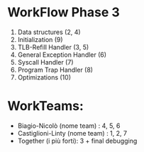 # WorkFlow Phase 3

1. Data structures (2, 4)
2. Initialization (9)
3. TLB-Refill Handler (3, 5)
4. General Exception Handler (6)
5. Syscall Handler (7)
6. Program Trap Handler (8)
7. Optimizations (10)

# WorkTeams:
- Biagio-Nicolò     (nome team)  : 4, 5, 6
- Castiglioni-Linty (nome team)  : 1, 2, 7
- Together          (i più forti): 3 + final debugging

